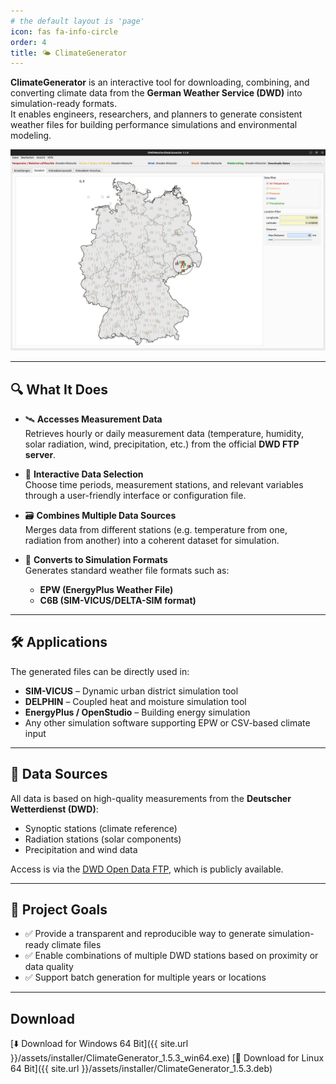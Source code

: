 ```yaml
---
# the default layout is 'page'
icon: fas fa-info-circle
order: 4
title: 🌤️ ClimateGenerator
---
```


**ClimateGenerator** is an interactive tool for downloading, combining, and converting climate data from the **German Weather Service (DWD)** into simulation-ready formats.  
It enables engineers, researchers, and planners to generate consistent weather files for building performance simulations and environmental modeling.

![Climate Generator](/assets/img/screenshot-climategenerator.png)

---

## 🔍 What It Does

- 🛰️ **Accesses Measurement Data**  
  Retrieves hourly or daily measurement data (temperature, humidity, solar radiation, wind, precipitation, etc.) from the official **DWD FTP server**.

- 🧩 **Interactive Data Selection**  
  Choose time periods, measurement stations, and relevant variables through a user-friendly interface or configuration file.

- 🗃️ **Combines Multiple Data Sources**  
  Merges data from different stations (e.g. temperature from one, radiation from another) into a coherent dataset for simulation.

- 🔄 **Converts to Simulation Formats**  
  Generates standard weather file formats such as:
  - **EPW (EnergyPlus Weather File)**
  - **C6B (SIM-VICUS/DELTA-SIM format)**

---

## 🛠️ Applications

The generated files can be directly used in:
- **SIM-VICUS** – Dynamic urban district simulation tool
- **DELPHIN** – Coupled heat and moisture simulation tool
- **EnergyPlus / OpenStudio** – Building energy simulation
- Any other simulation software supporting EPW or CSV-based climate input

---

## 📂 Data Sources

All data is based on high-quality measurements from the **Deutscher Wetterdienst (DWD)**:
- Synoptic stations (climate reference)
- Radiation stations (solar components)
- Precipitation and wind data

Access is via the [DWD Open Data FTP](https://opendata.dwd.de/climate_environment/CDC/), which is publicly available.

---

## 🚧 Project Goals

- ✅ Provide a transparent and reproducible way to generate simulation-ready climate files
- ✅ Enable combinations of multiple DWD stations based on proximity or data quality
- ✅ Support batch generation for multiple years or locations

---

## Download

[⬇️ Download for Windows 64 Bit]({{ site.url }}/assets/installer/ClimateGenerator_1.5.3_win64.exe)
[🐧 Download for Linux 64 Bit]({{ site.url }}/assets/installer/ClimateGenerator_1.5.3.deb)
